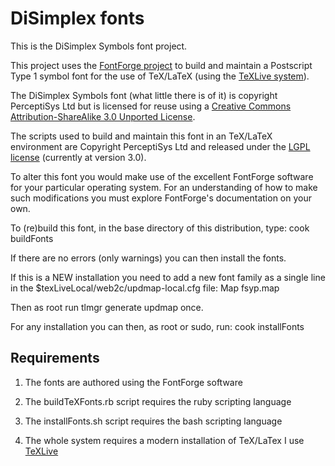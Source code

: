 # DiSimplex fonts

This is the DiSimplex Symbols font project.

This project uses the [FontForge project](http://fontforge.sf.net) to 
build and maintain a Postscript Type 1 symbol font for the use of 
TeX/LaTeX (using the [TeXLive system](https://www.tug.org/texlive/)).

The DiSimplex Symbols font (what little there is of it) is copyright 
PerceptiSys Ltd but is licensed for reuse using a [Creative Commons 
Attribution-ShareAlike 3.0 Unported 
License](http://creativecommons.org/licenses/by-sa/3.0/).

The scripts used to build and maintain this font in an TeX/LaTeX 
environment are Copyright PerceptiSys Ltd and released under the [LGPL 
license](http://www.gnu.org/licenses/lgpl.html) (currently at version 
3.0).

To alter this font you would make use of the excellent FontForge 
software for your particular operating system. For an understanding of 
how to make such modifications you must explore FontForge's 
documentation on your own.

To (re)build this font, in the base directory of this distribution, 
type:
  cook buildFonts

If there are no errors (only warnings) you can then install the fonts.

If this is a NEW installation you need to add a new font family as a 
single line in the $texLiveLocal/web2c/updmap-local.cfg file:
  Map fsyp.map

Then as root run
   tlmgr generate updmap once.

For any installation you can then, as root or sudo, run:
  cook installFonts


## Requirements

1.  The fonts are authored using the FontForge software 

1.  The buildTeXFonts.rb script requires the ruby scripting language

1.  The installFonts.sh script requires the bash scripting language

1.  The whole system requires a modern installation of TeX/LaTex
    I use [TeXLive](http://www.tug.org/texlive/)
